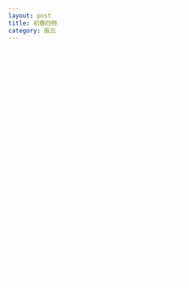 ```yaml
---
layout: post
title: 初春四物
category: 振云
---
```


<br>
<center><font color="#fff">
一口干涸的水井 <br>
在贫穷的北方 <br>
或者，安静的南方 <br>
渐渐熄灭的村庄 <br>
 <br>
一把黑色的雨伞 <br>
在路人不闻不问的北风里 <br>
没有色彩和感觉 <br>
反复撑开和关闭 <br>
看不见里面 <br>
锈迹般般 <br>
 <br>
一棵暗黄的香樟 <br>
叶子掉落在街上 <br>
被踏过，碾过 <br>
天明才被扫起 <br>
冻死的甲壳虫和白蚁 <br>
 <br>
一个路上的行人 <br>
像一首美丽死去的音乐 <br>
像一块挖了一半的坟墓 <br>
像烧尽的灰烬抖落在雨水里 <br>
像你们曾经活生生被饿死的理想 <br>
<br>
</font>
</center>

